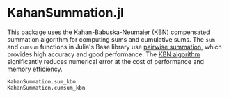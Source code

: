 # KahanSummation.jl

This package uses the Kahan-Babuska-Neumaier (KBN) compensated summation algorithm for
computing sums and cumulative sums.
The `sum` and `cumsum` functions in Julia's Base library use
[pairwise summation](https://en.wikipedia.org/wiki/Pairwise_summation), which provides
high accuracy and good performance.
The [KBN algorithm](https://en.wikipedia.org/wiki/Kahan_summation_algorithm) significantly
reduces numerical error at the cost of performance and memory efficiency.

```@docs
KahanSummation.sum_kbn
KahanSummation.cumsum_kbn
```
